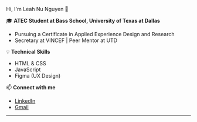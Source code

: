 Hi, I'm Leah Nu Nguyen 👋

🎓 **ATEC Student at Bass School, University of Texas at Dallas**
- Pursuing a Certificate in Applied Experience Design and Research
- Secretary at VINCEF | Peer Mentor at UTD 

💡 **Technical Skills**
- HTML & CSS
- JavaScript
- Figma (UX Design)

📫 **Connect with me**
- [LinkedIn](https://www.linkedin.com/in/leahnunguyen/)
- [Gmail](Nu.Nguyen@UTDallas.edu)
---

<!--
**leahnunguyen/leahnunguyen** is a ✨ special ✨ repository because its README.md (this file) appears on your GitHub profile.
-->
